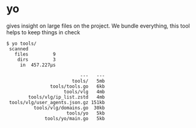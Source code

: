 # yo

gives insight on large files on the project. We bundle everything, this tool helps
to keep things in check

```
$ yo tools/ 
 scanned
   files         9
    dirs         3
     in  457.227µs
 
                           ---   ---
                        tools/   5mb
                tools/tools.go   6kb
                     tools/vlg   4mb
        tools/vlg/ip_list.zstd   4mb
 tools/vlg/user_agents.json.gz 151kb
          tools/vlg/domains.go  30kb
                      tools/yo   5kb
              tools/yo/main.go   5kb
```